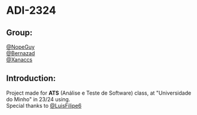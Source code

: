 # ADI-2324

## Group:
[@NopeGuy](https://github.com/NopeGuy) \
[@Bernazad](https://github.com/HBernaH) \
[@Xanaccs](https://github.com/xanaccs) 


## Introduction:

Project made for **ATS** (Análise e Teste de Software) class, at "Universidade do Minho" in 23/24 using. \
Special thanks to [@LuisFilipe6](https://github.com/LuisFilipe6)